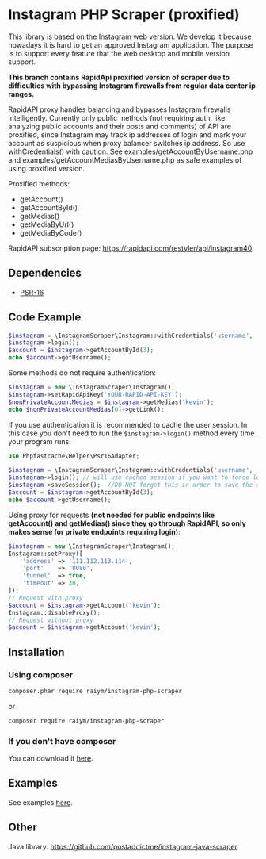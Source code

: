 # Instagram PHP Scraper (proxified)
This library is based on the Instagram web version. We develop it because nowadays it is hard to get an approved Instagram application. The purpose is to support every feature that the web desktop and mobile version support. 

**This branch contains RapidApi proxified version of scraper due to difficulties with bypassing Instagram firewalls from regular data center ip ranges.**

RapidAPI proxy handles balancing and bypasses Instagram firewalls intelligently.
Currently only public methods (not requiring auth, like analyzing public accounts and their posts and comments) of API are proxified, since Instagram may track ip addresses of login and mark your account as suspicious when proxy balancer switches ip address. So use withCredentials() with caution. 
See examples/getAccountByUsername.php and examples/getAccountMediasByUsername.php as safe examples of using proxified version.

Proxified methods:
- getAccount()
- getAccountById()
- getMedias()
- getMediaByUrl()
- getMediaByCode()

RapidAPI subscription page: https://rapidapi.com/restyler/api/instagram40

## Dependencies

- [PSR-16](http://www.php-fig.org/psr/psr-16/)


## Code Example
```php
$instagram = \InstagramScraper\Instagram::withCredentials('username', 'password');
$instagram->login();
$account = $instagram->getAccountById(3);
echo $account->getUsername();
```

Some methods do not require authentication: 
```php
$instagram = new \InstagramScraper\Instagram();
$instagram->setRapidApiKey('YOUR-RAPID-API-KEY');
$nonPrivateAccountMedias = $instagram->getMedias('kevin');
echo $nonPrivateAccountMedias[0]->getLink();
```

If you use authentication it is recommended to cache the user session. In this case you don't need to run the `$instagram->login()` method every time your program runs:

```php
use Phpfastcache\Helper\Psr16Adapter;

$instagram = \InstagramScraper\Instagram::withCredentials('username', 'password', new Psr16Adapter('Files'));
$instagram->login(); // will use cached session if you want to force login $instagram->login(true)
$instagram->saveSession();  //DO NOT forget this in order to save the session, otherwise have no sense
$account = $instagram->getAccountById(3);
echo $account->getUsername();
```

Using proxy for requests **(not needed for public endpoints like getAccount() and getMedias() since they go through RapidAPI, so only makes sense for private endpoints requiring login)**:

```php
$instagram = new \InstagramScraper\Instagram();
Instagram::setProxy([
    'address' => '111.112.113.114',
    'port'    => '8080',
    'tunnel'  => true,
    'timeout' => 30,
]);
// Request with proxy
$account = $instagram->getAccount('kevin');
Instagram::disableProxy();
// Request without proxy
$account = $instagram->getAccount('kevin');
```

## Installation

### Using composer

```sh
composer.phar require raiym/instagram-php-scraper
```
or 
```sh
composer require raiym/instagram-php-scraper
```

### If you don't have composer
You can download it [here](https://getcomposer.org/download/).

## Examples
See examples [here](https://github.com/postaddictme/instagram-php-scraper/tree/master/examples).

## Other
Java library: https://github.com/postaddictme/instagram-java-scraper
